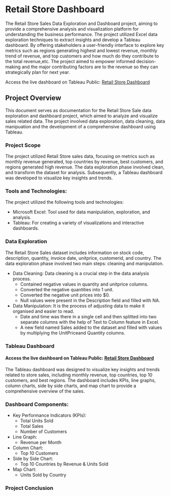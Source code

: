 # Retail Store Dashboard
The Retail Store Sales Data Exploration and Dashboard project, aiming to provide a comprehensive analysis and visualization platform for understanding the business performance. The project utilized Excel data exploration techniques to extract insights and develop a Tableau dashboard. By offering stakeholders a user-friendly interface to explore key metrics such as regions generating highest and lowest revenue, monthly trend of revenue, and top customers and how much do they contribute to the total revenue,etc. The project aimed to empower informed decision-making and the major contributing factors are to the revenue so they can strategically plan for next year.

Access the live dashboard on Tableau Public: [Retail Store Dashboard](https://public.tableau.com/app/profile/mohammed.fazil.c/viz/RetailStoreSalesDashboard_17085384301970/Dashboard2?publish=yes)
## Project Overview
This document serves as documentation for the Retail Store Sale data exploration and dashboard project, which aimed to analyze and visualize sales related data. The project involved data exploration, data cleaning, data manipuation and the development of a comprehensive dashboard using Tableau.
### Project Scope
The project utilized Retail Store sales data, focusing on metrics such as monthly revenue generated, top countries by revenue, best customers, and regions generated high revenue. The data exploration phase involved clean, and transform the dataset for analysis. Subsequently, a Tableau dashboard was developed to visualize key insights and trends.
### Tools and Technologies:
The project utilized the following tools and technologies:
* Microsoft Excel: Tool used for data manipulation, exploration, and analysis.
* Tableau: For creating a variety of visualizations and interactive dashboards.
### Data Exploration
The Retail Store Sales dataset includes information on stock code, description, quantity, invoice date, unitprice, customerid, and country. The data exploration phase involved two main steps: cleaning and manipulation.
* Data Cleaning: Data cleaning is a crucial step in the data analysis process.
   - Contained negative values in quantity and unitprice columns.
   - Converted the negative quantities into 1 unit.
   - Converted the negative unit prices into $0.
   - Null values were present in the Description field and filled with NA.
* Data Manipulation: It is the process of adjusting data to make it organised and easier to read.
  - Date and time was there in a single cell and then splitted into two separate columns with the help of Text to Column feature in Excel.
  - A new field named Sales added to the dataset and filled with values by multiplying the UnitPriceand Quantity columns.
### Tableau Dashboard
#### Access the live dashboard on Tableau Public: [Retail Store Dashboard](https://public.tableau.com/app/profile/mohammed.fazil.c/viz/RetailStoreSalesDashboard_17085384301970/Dashboard2?publish=yes)
The Tableau dashboard was designed to visualize key insights and trends related to store sales, including monthly revenue, top countries, top 10 customers, and best regions. The dashboard includes KPIs, line graphs, column charts, side by side charts, and map chart to provide a comprehensive overview of the sales.
### Dashboard Components:
* Key Performance Indicators (KPIs):
   - Total Units Sold
   - Total Sales
   - Number of Customers
* Line Graph:
   - Revenue per Month
* Column Chart:
   - Top 10 Customers
* Side by Side Chart:
   - Top 10 Countries by Revenue & Units Sold
* Map Chart:
   - Units Sold by Country
### Project Conclusion

